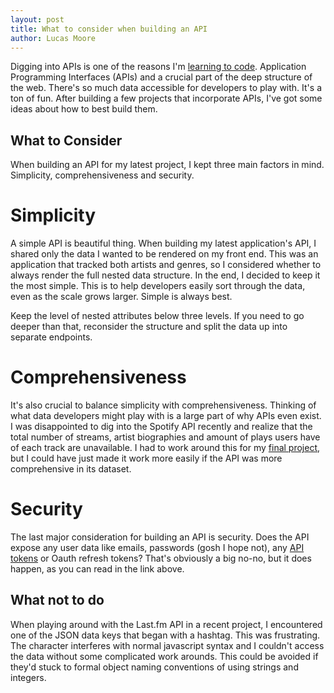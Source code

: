 ```yaml
---
layout: post
title: What to consider when building an API
author: Lucas Moore
---
```


Digging into APIs is one of the reasons I'm [learning to code](http://thelucasmoore.com/2016/05/15/Why-Im-Learning-To-Develop-Software.html). Application Programming Interfaces (APIs) and a crucial part of the deep structure of the web. There's so much data accessible for developers to play with. It's a ton of fun. After building a few projects that incorporate APIs, I've got some ideas about how to best build them.

## What to Consider

When building an API for my latest project, I kept three main factors in mind. Simplicity, comprehensiveness and security. 

# Simplicity

A simple API is beautiful thing. When building my latest application's API, I shared only the data I wanted to be rendered on my front end. This was an application that tracked both artists and genres, so I considered whether to always render the full nested data structure. In the end, I decided to keep it the most simple. This is to help developers easily sort through the data, even as the scale grows larger. Simple is always best.

Keep the level of nested attributes below three levels. If you need to go deeper than that, reconsider the structure and split the data up into separate endpoints. 

# Comprehensiveness

It's also crucial to balance simplicity with comprehensiveness. Thinking of what data developers might play with is a large part of why APIs even exist. I was disappointed to dig into the Spotify API recently and realize that the total number of streams, artist biographies and amount of plays users have of each track are unavailable. I had to work around this for my [final project](http://dev.thelucasmoore.com/2016/06/05/The-Spotify-API-and-Angular.html), but I could have just made it work more easily if the API was more comprehensive in its dataset.

# Security

The last major consideration for building an API is security. Does the API expose any user data like emails, passwords (gosh I hope not), any [API tokens](https://labs.detectify.com/2016/04/28/slack-bot-token-leakage-exposing-business-critical-information/) or Oauth refresh tokens? That's obviously a big no-no, but it does happen, as you can read in the link above.

## What not to do

When playing around with the Last.fm API in a recent project, I encountered one of the JSON data keys that began with a hashtag. This was frustrating. The character interferes with normal javascript syntax and I couldn't access the data without some complicated work arounds. This could be avoided if they'd stuck to formal object naming conventions of using strings and integers. 